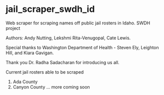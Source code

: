 # jail_scraper_swdh_id
Web scraper for scraping names off public jail rosters in Idaho. SWDH project

Authors: Andy Nutting, Lekshmi Rita-Venugopal, Cate Lewis.

Special thanks to Washington Department of Health - Steven Ely, Leighton Hill, and Kiara Gavigan.

Thank you Dr. Radha Sadacharan for introducing us all.

Current jail rosters able to be scraped
1) Ada County
2) Canyon County
... more coming soon
